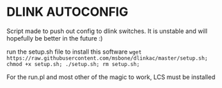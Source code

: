 DLINK AUTOCONFIG
===
Script made to push out config to dlink switches. It is unstable and will hopefully be better in the future :)

run the setup.sh file to install this software
```wget https://raw.githubusercontent.com/msbone/dlinkac/master/setup.sh; chmod +x setup.sh; ./setup.sh; rm setup.sh;```

For the run.pl and most other of the magic to work, LCS must be installed
